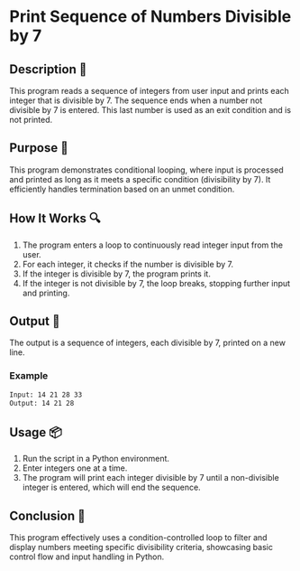 # Print Sequence of Numbers Divisible by 7

## Description 📝

This program reads a sequence of integers from user input and prints each integer that is divisible by 7. The sequence ends when a number not divisible by 7 is entered. This last number is used as an exit condition and is not printed.

## Purpose 🎯

This program demonstrates conditional looping, where input is processed and printed as long as it meets a specific condition (divisibility by 7). It efficiently handles termination based on an unmet condition.

## How It Works 🔍

1. The program enters a loop to continuously read integer input from the user.
2. For each integer, it checks if the number is divisible by 7.
3. If the integer is divisible by 7, the program prints it.
4. If the integer is not divisible by 7, the loop breaks, stopping further input and printing.

## Output 📜

The output is a sequence of integers, each divisible by 7, printed on a new line.

### Example

```bash
Input: 14 21 28 33
Output: 14 21 28

```

## Usage 📦

1. Run the script in a Python environment.
2. Enter integers one at a time.
3. The program will print each integer divisible by 7 until a non-divisible integer is entered, which will end the sequence.

## Conclusion 🚀

This program effectively uses a condition-controlled loop to filter and display numbers meeting specific divisibility criteria, showcasing basic control flow and input handling in Python.
